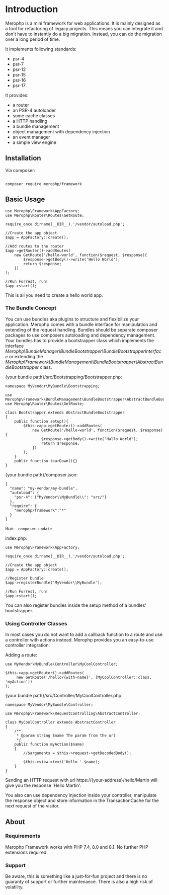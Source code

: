 # Introduction

Merophp is a mini framework for web applications. It is mainly designed as a tool for 
refactoring of legacy projects. This means you can integrate it and don't have to instantly do a big migration. 
Instead, you can do the migration over a long period of time.

It implements following standards:
* psr-4
* psr-7
* psr-12
* psr-15
* psr-16
* psr-17

It provides:
* a router
* an PSR-4 autoloader
* some cache classes
* a HTTP handling
* a bundle management
* object management with dependency injection
* an event manager
* a simple view engine

## Installation

Via composer:

<code>
composer require merophp/framework
</code>

## Basic Usage

<pre><code>use Merophp\Framework\AppFactory;
use Merophp\Router\Routes\GetRoute;

require_once dirname(__DIR__).'/vendor/autoload.php';

//Create the app object
$app = AppFactory::create();

//Add routes to the router
$app->getRouter()->addRoutes(
    new GetRoute('/hello-world', function($request, $response){
        $response->getBody()->write('Hello World');
        return $response;
    })
);

//Run Forrest, run!
$app->start();
</code></pre>

This is all you need to create a hello world app.

### The Bundle Concept

You can use bundles aka plugins to structure and flexibilize your application. 
Merophp comes with a bundle interface for manipulation and extending of the request handling.
Bundles should be separate composer packages to use composers autoloading and dependency management.
Your bundles has to provide a bootstrapper class which implements the interface <i>Merophp\BundleManager\BundleBootstrapper\BundleBootstrapperInterface</i> or extending the <i>Merophp\Framework\BundleManagement\BundleBootstrapper\AbstractBundleBootstrapper</i> class.

{your bundle path}/src/Bootstrapping/Bootstrapper.php:
<pre><code>namespace MyVendor\MyBundle\Bootstrapping;

use Merophp\Framework\BundleManagement\BundleBootstrapper\AbstractBundleBootstrapper;
use Merophp\Router\Routes\GetRoute;

class Bootstrapper extends AbstractBundleBootstrapper
{
    public function setup(){
        $this->app->getRouter()->addRoutes(
            new GetRoute('/hello-world', function($request, $response){
                $response->getBody()->write('Hallo World');
                return $response;
            })
        );
    }
    public function tearDown(){}
}
</code></pre>

{your bundle path}/composer.json:
<pre><code>{
  "name": "my-vendor/my-bundle",
  "autoload": {
    "psr-4": {"MyVendor\\MyBundle\\": "src/"}
  },
  "require": {
	"merophp/framework":"*"
  }
}
</code></pre>

Run: <code>
composer update
</code>

index.php:
<pre><code>use Merophp\Framework\AppFactory;

require_once dirname(__DIR__).'/vendor/autoload.php';

//Create the app object
$app = AppFactory::create();

//Register bundle
$app->registerBundle('MyVendor\\MyBundle');

//Run Forrest, run!
$app->start();
</code></pre>

You can also register bundles inside the setup method of a bundles' bootstrapper. 

### Using Controller Classes

In most cases you do not want to add a callback function to a route and use a controller with actions instead.
Merophp provides you an easy-to-use controller integration:

Adding a route:
<pre><code>use MyVendor\MyBundle\Controller\MyCoolController;

$this->app->getRouter()->addRoutes(
     new GetRoute('/hello/{with-name}', [MyCoolController::class, 'myAction'])
);
</code></pre>

{your bundle path}/src/Controller/MyCoolController.php
<pre><code>namespace MyVendor\MyBundle\Controller;

use Merophp\Framework\RequestControlling\AbstractController;

class MyCoolController extends AbstractController
{
    /**
     * @param string $name The param from the url
     */
    public function myAction($name)
    {
        //$arguments = $this->request->getDecodedBody();

        $this->view->text('Hello '.$name);
    }
}
</code></pre>

Sending an HTTP request with url https://{your-address}/hello/Martin will give you the response 'Hello Martin'.

You also can use dependency injection inside your controller, manipulate the response object and store information in the TransactionCache for the next request of the visitor.

## About

### Requirements

Merophp Framework works with PHP 7.4, 8.0 and 8.1. No further PHP extensions required.

### Support

Be aware, this is something like a just-for-fun project and there is no guaranty of support or further maintenance. 
There is also a high risk of volatility.
